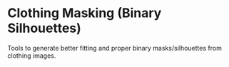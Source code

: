 # Clothing Masking (Binary Silhouettes)
Tools to generate better fitting and proper binary masks/silhouettes from clothing images.

